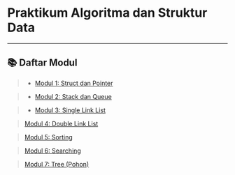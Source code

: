 # Praktikum Algoritma dan Struktur Data

---

## 📚 Daftar Modul

> - [Modul 1: Struct dan Pointer](https://github.com/Ryuzora/praktikum_algoritmaDanStrukturData/tree/main/modul%201/code)

> - [Modul 2: Stack dan Queue](https://github.com/Ryuzora/praktikum_algoritmaDanStrukturData/tree/main/modul%202/code)

>- [Modul 3: Single Link List](https://github.com/Ryuzora/praktikum_algoritmaDanStrukturData/tree/main/modul%203/code)

> [Modul 4: Double Link List](https://github.com/Ryuzora/praktikum_algoritmaDanStrukturData/tree/main/modul%204/code)

> [Modul 5: Sorting](https://github.com/Ryuzora/praktikum_algoritmaDanStrukturData/tree/main/modul%205/code)

> [Modul 6: Searching](https://github.com/Ryuzora/praktikum_algoritmaDanStrukturData/tree/main/modul%206/code)

> [Modul 7: Tree (Pohon)](https://github.com/Ryuzora/praktikum_algoritmaDanStrukturData/tree/main/modul%207/code)
